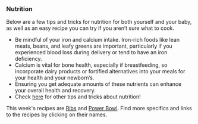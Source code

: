 ### Nutrition

Below are a few tips and tricks for nutrition for both yourself and your baby, as well as an easy recipe you can try if you aren’t sure what to cook. 

* Be mindful of your iron and calcium intake. Iron-rich foods like lean meats, beans, and leafy greens are important, particularly if you experienced blood loss during delivery or tend to have an iron deficiency.
* Calcium is vital for bone health, especially if breastfeeding, so incorporate dairy products or fortified alternatives into your meals for your health and your newborn’s.
* Ensuring you get adequate amounts of these nutrients can enhance your overall health and recovery.
* Check [here](https://www.nebraskamed.com/womens-health/pregnancy-birth/postnatal-vitamins-and-postpartum-nutrition-6-tips-for-breastfeeding-moms) for other tips and tricks about nutrition! 

This week's recipes are [Ribs](?tab=modules&module=nutrition/recipes/Ribs.md) and [Power Bowl](?tab=modules&module=nutrition/recipes/Power%20Bowl.md). Find more specifics and links to the recipes by clicking on their names.
